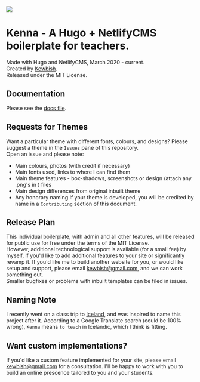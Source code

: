 <img style="display: block; margin: 0 auto;" src="https://vectr.com/drvector/b9Fnk1qBJ.png?width=200&height=200&select=b9Fnk1qBJpage0">

# Kenna - A Hugo + NetlifyCMS boilerplate for teachers.
Made with Hugo and NetlifyCMS, March 2020 - current.  
Created by [Kewbish](https://github.com/kewbish).  
Released under the MIT License.  
## Documentation
Please see the [docs file](kenna-docs.md).   
## Requests for Themes
Want a particular theme with different fonts, colours, and designs? Please suggest a theme in the `Issues` pane of this repository.  
Open an issue and please note:
- Main colours, photos (with credit if necessary)
- Main fonts used, links to where I can find them
- Main theme features - box-shadows, screenshots or design (attach any .png's in ) files
- Main design differences from original inbuilt theme
- Any honorary naming
If your theme is developed, you will be credited by name in a `Contributing` section of this document.
## Release Plan
This individual boilerplate, with admin and all other features, will be released for public use for free under the terms of the MIT License.  
However, additional technological support is available (for a small fee) by myself, if you'd like to add additional features to your site or significantly revamp it. If you'd like me to build another website for you, or would like setup and support, please email [kewbish@gmail.com](mailto:kewbish@gmail.com), and we can work something out.  
Smaller bugfixes or problems with inbuilt templates can be filed in issues.  
## Naming Note
I recently went on a class trip to [Iceland](http://inspiredbyiceland.com/), and was inspired to name this project after it. According to a Google Translate search (could be 100% wrong), `Kenna` means `to teach` in Icelandic, which I think is fitting.  
## Want custom implementations?
If you'd like a custom feature implemented for your site, please email kewbish@gmail.com for a consultation. I'll be happy to work with you to build an online prescence tailored to you and your students.